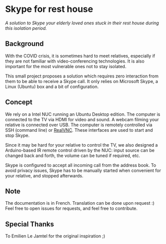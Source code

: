 # Skype for rest house
*A solution to Skype your elderly loved ones stuck in their rest house during this isolation period.*

## Background
With the COVID crisis, it is sometimes hard to meet relatives, especially if they are not familiar with video-conferencing technologies.
It is also important for the most vulnerable ones not to stay isolated.

This small project proposes a solution which requires zero interaction from them to be able to receive a Skype call.
It only relies on Microsoft Skype, a Linux (Ubuntu) box and a bit of configuration.

## Concept
We rely on a Intel NUC running an Ubuntu Desktop edition.
The computer is connected to the TV via HDMI for video and sound.
A webcam filming your relative is connected over USB.
The computer is remotely controlled via SSH (command line) or [RealVNC](https://www.realvnc.com).
These interfaces are used to start and stop Skype.

Since it may be hard for your relative to control the TV, we also designed a Arduino-based IR remote control driven by the NUC: input source can be changed back and forth, the volume can be tuned if required, etc.

Skype is configured to accept all incoming call from the address book.
To avoid privacy issues, Skype has to be manually started when convenient for your relative, and stopped afterwards.

## Note
The documentation is in French.
Translation can be done upon request :)
Feel free to open issues for requests, and feel free to contribute.

## Special Thanks
To Emilien Le Jamtel for the original inspiration ;)
